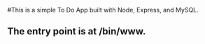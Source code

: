 #This is a simple To Do App built with Node, Express, and MySQL. 

## The entry point is at /bin/www. 
